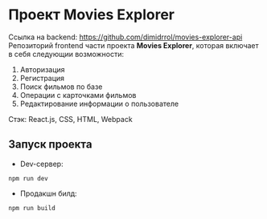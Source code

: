 # Проект Movies Explorer
Ссылка на backend: https://github.com/dimidrrol/movies-explorer-api  
Репозиторий frontend части проекта **Movies Explorer**, которая включает в себя следующии возможности:  
1. Авторизация  
2. Регистрация
3. Поиск фильмов по базе
4. Операции с карточками фильмов
5. Редактирование информации о пользователе

Стэк: React.js, CSS, HTML, Webpack

## Запуск проекта

* Dev-сервер:
```
npm run dev
```
* Продакшн билд:
```
npm run build
```
